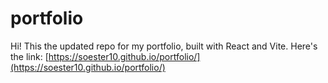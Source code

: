 # portfolio

Hi! This the updated repo for my portfolio, built with React and Vite.
Here's the link: [https://soester10.github.io/portfolio/](https://soester10.github.io/portfolio/)
